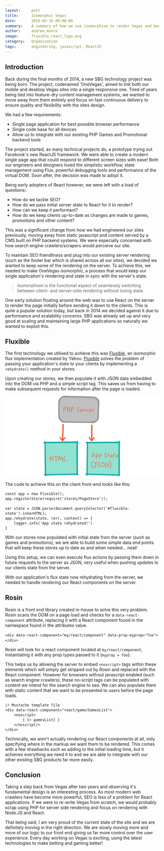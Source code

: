 ```yaml
---
layout:     post
title:      Isomorphic Vegas
date:       2016-05-16 09:00:00
summary:    A summary of how we use isomorphism to render Vegas and keep state consistent between our servers and clients
author:     andrew_munro
image:      fluxible_react_logo.png
category:   Organisation
tags:       engineering, javascript, ReactJS
---
```


## Introduction

Back during the final months of 2014, a new SBG technology project was being born. The project, codenamed 'OneVegas', aimed to link both our mobile and desktop Vegas sites into a single responsive one. Tired of years being tied into feature-dry content management systems, we wanted to move away from them entirely and focus on fast continuous delivery to ensure quality and flexibility with the sites design.

We had a few requirements:

* Single page application for best possible browser performance
* Single code base for all devices
* Allow us to integrate with our existing PHP Games and Promotional backend tools

The project started, as many technical projects do, a prototype trying out Facebook's new ReactJS framework. We were able to create a modern single page app that could respond to different screen sizes with ease! Both our engineers and designers loved the simplistic workflow, state management using Flux, powerful debugging tools and performance of the virtual DOM. Soon after, the decision was made to adopt it.

Being early adopters of React however, we were left with a load of questions:

* How do we tackle SEO?
* How do we pass initial server state to React for it to render?
* How can we keep it performant?
* How do we keep clients up-to-date as changes are made to games, promotions and other content?

This was a significant change from how we had engineered our sites previously, moving away from static javascript and content served by a CMS built on PHP backend systems. We were especially concerned with how search engine crawlers/scrapers would perceive our site.

To maintain SEO friendliness and plug into our existing server rendering (such as the footer bar which is shared across all our sites), we decided we wanted to keep some of the rendering on the server. To achieve this, we needed to make OneVegas *isomorphic*, a process that would keep our single application's rendering and state in sync with the server's state.

> Isomorphism is the functional aspect of seamlessly switching between client- and server-side rendering without losing state.

One early solution floating around the web was to use React on the server to render the page initially before sending it down to the clients. This is quite a popular solution today, but back in 2014 we decided against it due to performance and scalability concerns. SBG was already set up and very good at scaling and maintaining large PHP applications so naturally we wanted to exploit this.

## Fluxible

The first technology we utilised to achieve this was [Fluxible](http://fluxible.io/), an isomorphic flux implementation created by Yahoo. [Fluxible](http://fluxible.io/) solves the problem of passing your application's state to your clients by implementing a `rehydrate()` method in your stores.

Upon creating our stores, we then populate it with JSON data embedded into the DOM via PHP and a simple script tag. This saves us from having to make subsequent requests for information after the page is loaded.

![State Transfer](/images/isomorphic-vegas/state.png)

The code to achieve this on the client front-end looks like this:

```
const app = new Fluxible();
app.registerStore(require('stores/PageStore'));

var state = JSON.parse(document.querySelector('#fluxible-state').innerHTML);
app.rehydrate(state, (err, context) => {
    logger.info('App state rehydrated!')
}
```

With our stores now populated with initial state from the server (such as games and promotions), we are able to build some simple data end points that will keep these stores up to date as and when needed... neat!

Using this setup, we can even execute flux actions by passing them down in future requests to the server as JSON, very useful when pushing updates to our clients state from the server.

With our application's flux state now rehydrating from the server, we needed to handle rendering our React components on the server.

## Rosin

Rosin is a front end library created in-house to solve this very problem. Rosin scans the DOM on a page load and checks for a `data-react-component` attribute, replacing it with a React component found in the namespace found in the attributes value.

`<div data-react-component="my/react/component" data-prop-myprop="foo"></div>`

Rosin will look for a react component located at `my/react/component`, instantiating it with any prop types passed to it (`myprop = foo`).

This helps us by allowing the server to embed `<noscript>` tags within these elements which will simply get stripped out by Rosin and replaced with the React component. However for browsers without javascript enabled (such as search engine crawlers), these no-script tags can be populated with content we intend for the search engine to see. We can also populate them with static content that we want to be presented to users before the page loads.

```
// Mustache template file
<div data-react-component="react/game/GamesList">
    <noscript>
        { {> gamesList} }
    </noscript/>
</div>
```

Technically, we aren't actually rendering our React components at all, only specifying where in the markup we want them to be rendered. This comes with a few drawbacks such as adding to the initial loading time, but it achieves everything we need it to and we are able to integrate with our other existing SBG products far more easily.

## Conclusion

Taking a step back from Vegas after two years and observing it's fundamental design is an interesting process. As most modern web crawlers have become more powerful, SEO is less of a problem for React applications. If we were to re-write Vegas from scratch, we would probably scrap using PHP for server side rendering and focus on rendering with Node.JS and React.

That being said, I am very proud of the current state of the site and we are definitely moving in the right direction. We are slowly moving more and more of our logic to our front end giving us far more control over the user experience. Every day working on Vegas is exciting, using the latest technologies to make betting and gaming better!
